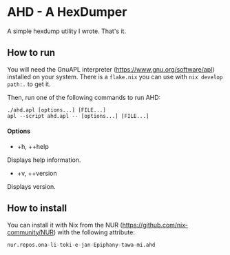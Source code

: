 # AHD - A HexDumper

A simple hexdump utility I wrote. That's it.

## How to run

You will need the GnuAPL interpreter (https://www.gnu.org/software/apl)
installed on your system. There is a `flake.nix` you can use with
`nix develop path:.` to get it.

Then, run one of the following commands to run AHD:

```
./ahd.apl [options...] [FILE...]
apl --script ahd.apl -- [options...] [FILE...]
```

#### Options

- +h, ++help

Displays help information.

- +v, ++version

Displays version.

## How to install

You can  install it with Nix from the NUR (https://github.com/nix-community/NUR)
with the following attribute:

```nix
nur.repos.ona-li-toki-e-jan-Epiphany-tawa-mi.ahd
```
